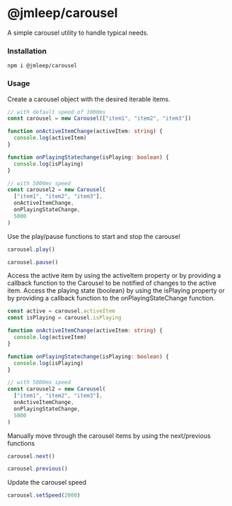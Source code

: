 # @jmleep/carousel

A simple carousel utility to handle typical needs.

### Installation

`npm i @jmleep/carousel`

### Usage

Create a carousel object with the desired iterable items.

```ts
// with default speed of 1000ms
const carousel = new Carousel(["item1", "item2", "item3"])

function onActiveItemChange(activeItem: string) {
  console.log(activeItem)
}

function onPlayingStatechange(isPlaying: boolean) {
  console.log(isPlaying)
}

// with 5000ms speed
const carousel2 = new Carousel(
  ["item1", "item2", "item3"],
  onActiveItemChange,
  onPlayingStateChange,
  5000
)
```

Use the play/pause functions to start and stop the carousel

```ts
carousel.play()

carousel.pause()
```

Access the active item by using the activeItem property or by providing a callback function to the Carousel to be notified of changes to the active item. Access the playing state (boolean) by using the isPlaying property or by providing a callback function to the onPlayingStateChange function.

```ts
const active = carousel.activeItem
const isPlaying = carousel.isPlaying

function onActiveItemChange(activeItem: string) {
  console.log(activeItem)
}

function onPlayingStatechange(isPlaying: boolean) {
  console.log(isPlaying)
}

// with 5000ms speed
const carousel2 = new Carousel(
  ["item1", "item2", "item3"],
  onActiveItemChange,
  onPlayingStateChange,
  5000
)
```

Manually move through the carousel items by using the next/previous functions

```ts
carousel.next()

carousel.previous()
```

Update the carousel speed

```ts
carousel.setSpeed(2000)
```
